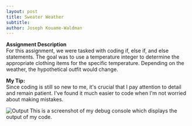 ```yaml
---
layout: post
title: Sweater Weather
subtitle:
author: Joseph Kouame-Waldman
---
```

**Assignment Description**\
For this assignment, we were tasked with coding if, else if, and else statements. The goal was to use a temperature integer to determine the appropriate clothing items for the specific temperature. Depending on the weather, the hypothetical outfit would change.

**My Tip:**\
Since coding is still so new to me, it's crucial that I pay attention to detail and remain patient. I've found it much easier to code when I'm not worried about making mistakes.

![Output](https://josephk-w.github.io/assets/img/IMG24.jpg)
This is a screenshot of my debug console which displays the output of my code.
















